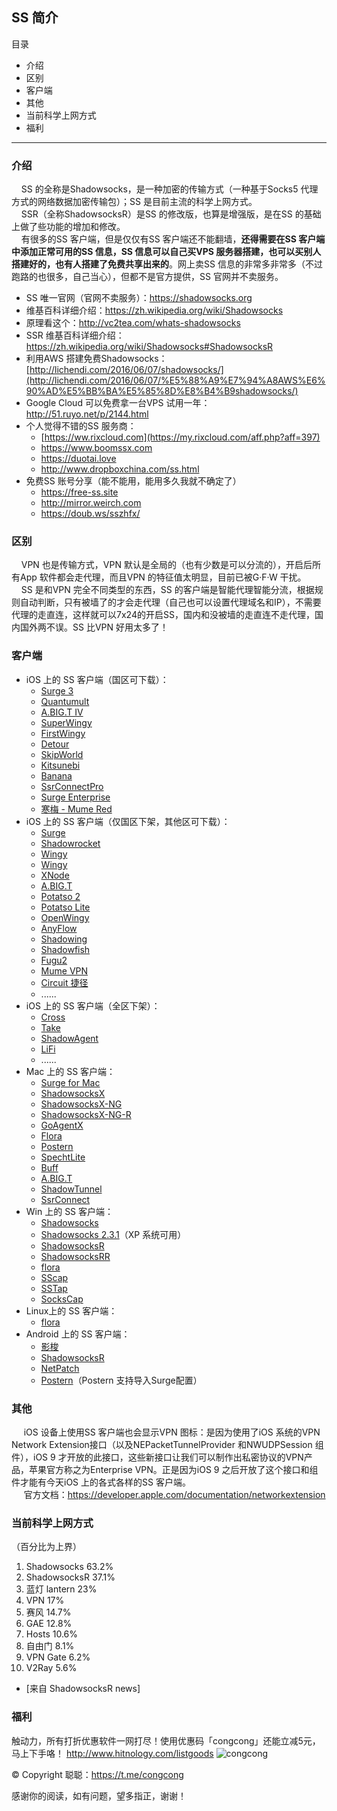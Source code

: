 ## SS 简介
目录
* 介绍
* 区别
* 客户端
* 其他
* 当前科学上网方式
* 福利
*** 
### 介绍
&nbsp;&nbsp;&nbsp;&nbsp;SS 的全称是Shadowsocks，是一种加密的传输方式（一种基于Socks5 代理方式的网络数据加密传输包）；SS 是目前主流的科学上网方式。<br/>
&nbsp;&nbsp;&nbsp;&nbsp;SSR（全称ShadowsocksR）是SS 的修改版，也算是增强版，是在SS 的基础上做了些功能的增加和修改。<br/>
&nbsp;&nbsp;&nbsp;&nbsp;有很多的SS 客户端，但是仅仅有SS 客户端还不能翻墙，**还得需要在SS 客户端中添加正常可用的SS 信息，SS 信息可以自己买VPS 服务器搭建，也可以买别人搭建好的，也有人搭建了免费共享出来的**。网上卖SS 信息的非常多非常多（不过跑路的也很多，自己当心），但都不是官方提供，SS 官网并不卖服务。
- SS 唯一官网（官网不卖服务）：<https://shadowsocks.org>
- 维基百科详细介绍：<https://zh.wikipedia.org/wiki/Shadowsocks>
- 原理看这个：<http://vc2tea.com/whats-shadowsocks>
- SSR 维基百科详细介绍：<https://zh.wikipedia.org/wiki/Shadowsocks#ShadowsocksR>
- 利用AWS 搭建免费Shadowsocks：[http://lichendi.com/2016/06/07/shadowsocks/](http://lichendi.com/2016/06/07/%E5%88%A9%E7%94%A8AWS%E6%90%AD%E5%BB%BA%E5%85%8D%E8%B4%B9shadowsocks/)
- Google Cloud 可以免费拿一台VPS 试用一年：<http://51.ruyo.net/p/2144.html>
- 个人觉得不错的SS 服务商：
	- [https://ww.rixcloud.com](https://my.rixcloud.com/aff.php?aff=397)
	- <https://www.boomssx.com>
	- <https://duotai.love>
	- <http://www.dropboxchina.com/ss.html>
- 免费SS 账号分享（能不能用，能用多久我就不确定了）
	- <https://free-ss.site>
	- <http://mirror.weirch.com>
	- <https://doub.ws/sszhfx/>

### 区别
&nbsp;&nbsp;&nbsp;&nbsp;VPN 也是传输方式，VPN 默认是全局的（也有少数是可以分流的），开启后所有App 软件都会走代理，而且VPN 的特征值太明显，目前已被G·F·W 干扰。<br/>
&nbsp;&nbsp;&nbsp;&nbsp;SS 是和VPN 完全不同类型的东西，SS 的客户端是智能代理智能分流，根据规则自动判断，只有被墙了的才会走代理（自己也可以设置代理域名和IP），不需要代理的走直连，这样就可以7x24的开启SS，国内和没被墙的走直连不走代理，国内国外两不误。SS 比VPN 好用太多了！

### 客户端

- iOS 上的 SS 客户端（国区可下载）：
	- [Surge 3](https://itunes.apple.com/cn/app/surge-3-web-developer-tool/id1329879957)
	- [Quantumult](https://itunes.apple.com/cn/app/quantumult/id1252015438)
	- [A.BIG.T IV](https://itunes.apple.com/cn/app/a-big-t-iv/id1342485820)
	- [SuperWingy](https://itunes.apple.com/cn/app/id1290093815)
	- [FirstWingy](https://itunes.apple.com/cn/app/firstwingy/id1316416848)
	- [Detour](https://itunes.apple.com/cn/app/id1260141606)
	- [SkipWorld](https://itunes.apple.com/cn/app/skipworld/id1183653098)
	- [Kitsunebi](https://itunes.apple.com/cn/app/id1275446921)
	- [Banana](https://itunes.apple.com/cn/app/id1234881211)
	- [SsrConnectPro](https://itunes.apple.com/cn/app/id1272045249)
	- [Surge Enterprise](https://itunes.apple.com/cn/app/id1249961855)
	- [寒梅 - Mume Red](https://itunes.apple.com/cn/app/id1256315160)
- iOS 上的 SS 客户端（仅国区下架，其他区可下载）：
	- [Surge](https://itunes.apple.com/us/app/surge-web-developer-tool-proxy/id1040100637)
	- [Shadowrocket](https://itunes.apple.com/us/app/shadowrocket-for-shadowsocks/id932747118?mt=8)
	- [Wingy](https://itunes.apple.com/us/app/wingy-http-s-socks5-proxy-utility/id1178584911)
	- [Wingy](https://itunes.apple.com/us/app/wingy-shadow-vpn-for-http-socks5-ss/id1148026741)
	- [XNode](https://itunes.apple.com/us/app/id1265578116)
	- [A.BIG.T](https://itunes.apple.com/us/app/surfing-advanced-proxy/id1051326718)
	- [Potatso 2](https://itunes.apple.com/us/app/id1162704202)
	- [Potatso Lite](https://itunes.apple.com/us/app/id1239860606)
	- [OpenWingy](https://itunes.apple.com/cn/app/openwingy/id1294672758)
	- [AnyFlow](https://itunes.apple.com/us/app/anyflow-a-super-cool-network-tool/id1176894911)
	- [Shadowing](https://itunes.apple.com/us/app/shadowing/id1194879940)
	- [Shadowfish](https://itunes.apple.com/us/app/shadowfish/id1220680757)
	- [Fugu2](https://itunes.apple.com/us/app/fugu-2/id1215255916)
	- [Mume VPN](https://itunes.apple.com/cn/app/mume-vpn/id1144787928)
	- [Circuit 捷径](https://itunes.apple.com/us/app/id1115240504)
	- ......
- iOS 上的 SS 客户端（全区下架）：
	- [Cross](https://itunes.apple.com/cn/app/cross-proxy-client/id1194595243)
	- [Take](https://itunes.apple.com/us/app/id1176857712)
	- [ShadowAgent](https://itunes.apple.com/cn/app/id1187813723)
	- [LiFi](https://itunes.apple.com/cn/app/lifi-shadowsocks-and-shadowsocksr-vpn-client/id1153372559)
	- ......
- Mac 上的 SS 客户端：
	- [Surge for Mac](http://nssurge.com/)
	- [ShadowsocksX](https://github.com/shadowsocks/shadowsocks-iOS/releases)
	- [ShadowsocksX-NG](https://github.com/shadowsocks/ShadowsocksX-NG/releases/)
	- [ShadowsocksX-NG-R](https://github.com/qinyuhang/ShadowsocksX-NG-R/releases)
	- [GoAgentX](https://medium.com/@oscargong1995/goagentx-65c4c6141274)
	- [Flora](https://github.com/huacnlee/flora-kit)
	- [Postern](https://itunes.apple.com/us/app/poster/id411445577?mt=12)
	- [SpechtLite](https://github.com/zhuhaow/SpechtLite/releases)
	- [Buff](https://www.plutox.top/)
	- [A.BIG.T](https://itunes.apple.com/cn/app/a-big-t/id1114040100)
	- [ShadowTunnel](https://itunes.apple.com/cn/app/shadowtunnel-shadowsocks-shadowsocksr-client/id1187938179)
	- [SsrConnect](https://itunes.apple.com/app/id1217575505)
- Win 上的 SS 客户端：
	- [Shadowsocks](https://github.com/shadowsocks/shadowsocks-windows/releases)
	- [Shadowsocks 2.3.1](https://github.com/shadowsocks/shadowsocks-windows/releases/tag/2.3.1)（XP 系统可用）
	- [ShadowsocksR](https://github.com/shadowsocksr-backup/shadowsocksr-csharp/releases)
	- [ShadowsocksRR](https://github.com/shadowsocksrr/shadowsocksr-csharp/releases)
	- [flora](https://github.com/huacnlee/flora-kit)
	- [SScap](https://sourceforge.net/projects/sscap/)
	- [SSTap](https://www.sockscap64.com/sstap)
	- [SocksCap](https://www.sockscap64.com/sockscap-64-free-download/)
- Linux上的 SS 客户端：
	- [flora](https://github.com/huacnlee/flora-kit)
- Android 上的 SS 客户端：
	- [影梭](https://github.com/shadowsocks/shadowsocks-android/releases)
	- [ShadowsocksR](https://github.com/shadowsocksrr/shadowsocksr-android/releases)
	- [NetPatch](https://play.google.com/store/apps/details?id=co.netpatch.firewall)
	- [Postern](https://play.google.com/store/apps/details?id=com.tunnelworkshop.postern)（Postern 支持导入Surge配置）

### 其他
&nbsp;&nbsp;&nbsp;&nbsp; iOS 设备上使用SS 客户端也会显示VPN 图标：是因为使用了iOS 系统的VPN Network Extension接口（以及NEPacketTunnelProvider 和NWUDPSession 组件），iOS 9 才开放的此接口，这些新接口让我们可以制作出私密协议的VPN产品，苹果官方称之为Enterprise VPN。正是因为iOS 9 之后开放了这个接口和组件才能有今天iOS 上的各式各样的SS 客户端。<br/>
&nbsp;&nbsp;&nbsp;&nbsp; 官方文档：<https://developer.apple.com/documentation/networkextension>

### 当前科学上网方式
（百分比为上界）
1. Shadowsocks 63.2%
2. ShadowsocksR 37.1%
3. 蓝灯 lantern 23%
4. VPN 17%
5. 赛风 14.7%
6. GAE 12.8%
7. Hosts 10.6%
8. 自由门 8.1%
9. VPN Gate 6.2%
10. V2Ray 5.6%
- [来自 ShadowsocksR news]

### 福利
触动力，所有打折优惠软件一网打尽！使用优惠码「congcong」还能立减5元，马上下手咯！
<http://www.hitnology.com/listgoods>
![congcong](https://github.com/congcong0806/ss/blob/master/redeem-congcong.jpg)

&copy; Copyright 聪聪：<https://t.me/congcong>

感谢你的阅读，如有问题，望多指正，谢谢！
